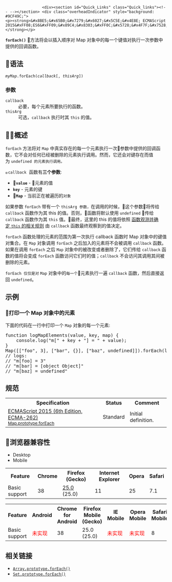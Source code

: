 
                
                  
                    <div><section id="Quick_Links" class="Quick_links"><!-- --></section> <div class="overheadIndicator" style="background: #9CF49C;"> 
    <p><strong>&#x8BE5;&#x65B0;&#x7279;&#x6027;&#x5C5E;&#x4E8E; ECMAScript 2015&#xFF08;ES6&#xFF09;&#x89C4;&#x8303;&#xFF0C;&#x5728;&#x4F7F;&#x7528;&#x65F6;&#x8BF7;&#x6CE8;&#x610F;&#x6D4F;&#x89C8;&#x5668;&#x517C;&#x5BB9;&#x6027;&#x3002;</strong></p> 
</div></div>

<p><code><strong>forEach()</strong></code> &#x65B9;&#x6CD5;&#x5C06;&#x4F1A;&#x4EE5;&#x63D2;&#x5165;&#x987A;&#x5E8F;&#x5BF9; Map &#x5BF9;&#x8C61;&#x4E2D;&#x7684;&#x6BCF;&#x4E00;&#x4E2A;&#x952E;&#x503C;&#x5BF9;&#x6267;&#x884C;&#x4E00;&#x6B21;&#x53C2;&#x6570;&#x4E2D;&#x63D0;&#x4F9B;&#x7684;&#x56DE;&#x8C03;&#x51FD;&#x6570;&#x3002;</p>

<h2 id="&#x8BED;&#x6CD5;">&#x8BED;&#x6CD5;</h2>

<pre class="syntaxbox"><code><em>myMap</em>.forEach(<em>callback</em>[, <em>thisArg</em>])</code></pre>

<h3 id="&#x53C2;&#x6570;">&#x53C2;&#x6570;</h3>

<dl>
 <dt><code>callback</code></dt>
 <dd>&#x5FC5;&#x8981;&#xFF0C;&#x6BCF;&#x4E2A;&#x5143;&#x7D20;&#x6240;&#x8981;&#x6267;&#x884C;&#x7684;&#x51FD;&#x6570;&#x3002;</dd>
 <dt><code>thisArg</code></dt>
 <dd>&#x53EF;&#x9009;&#xFF0C;<code>callback</code> &#x6267;&#x884C;&#x65F6;&#x5176;&#xA0;<code>this</code> &#x7684;&#x503C;&#x3002;</dd>
</dl>

<h2 id="&#x6982;&#x8FF0;">&#x6982;&#x8FF0;</h2>

<p><code>forEach</code>&#xA0;&#x65B9;&#x6CD5;&#x5C06;&#x5BF9; <code>Map</code> &#x4E2D;&#x771F;&#x5B9E;&#x5B58;&#x5728;&#x7684;&#x6BCF;&#x4E00;&#x4E2A;&#x5143;&#x7D20;&#x6267;&#x884C;&#x4E00;&#x6B21;&#x53C2;&#x6570;&#x4E2D;&#x63D0;&#x4F9B;&#x7684;&#x56DE;&#x8C03;&#x51FD;&#x6570;&#xFF0C;&#x5B83;&#x4E0D;&#x4F1A;&#x5BF9;&#x4EFB;&#x4F55;&#x5DF2;&#x7ECF;&#x88AB;&#x5220;&#x9664;&#x7684;&#x5143;&#x7D20;&#x6267;&#x884C;&#x8C03;&#x7528;&#x3002;&#x7136;&#x800C;&#xFF0C;&#x5B83;&#x8FD8;&#x4F1A;&#x5BF9;&#x952E;&#x5B58;&#x5728;&#x800C;&#x503C;&#x4E3A;&#xA0;<code>undefined &#x7684;&#x5143;&#x7D20;&#x6267;&#x884C;&#x8C03;&#x7528;&#x3002;</code></p>

<p><font face="Consolas, Liberation Mono, Courier, monospace"><code>callback</code> &#x51FD;&#x6570;&#x6709;<strong>&#x4E09;&#x4E2A;&#x53C2;&#x6570;</strong></font>:</p>

<ul>
 <li><strong><code>value</code></strong> - &#x5143;&#x7D20;&#x7684;&#x503C;</li>
 <li><strong><code>key</code></strong> -&#xA0;&#x5143;&#x7D20;&#x7684;&#x952E;</li>
 <li><strong><code>Map</code></strong>&#xA0;-&#xA0;&#x5F53;&#x524D;&#x6B63;&#x5728;&#x88AB;&#x904D;&#x5386;&#x7684;<code>&#x5BF9;&#x8C61;</code></li>
</ul>

<p>&#x5982;&#x679C;&#x53C2;&#x6570; <code>forEach</code> &#x5E26;&#x6709;&#x4E00;&#x4E2A;&#xA0;<code>thisArg &#x53C2;&#x6570;&#xFF0C;</code>&#x5728;&#x8C03;&#x7528;&#x7684;&#x65F6;&#x5019;&#xFF0C;&#x8FD9;&#x4E2A;&#x53C2;&#x6570;&#x5C06;&#x4F20;&#x7ED9; <code>callback</code> &#x51FD;&#x6570;&#x4F5C;&#x4E3A;&#x5176;&#xA0;this &#x7684;&#x503C;&#x3002;&#x5426;&#x5219;&#xFF0C;&#x51FD;&#x6570;&#x5C06;&#x9ED8;&#x8BA4;&#x4F7F;&#x7528;&#xA0;<code>undefined</code> &#x4F20;&#x7ED9; <code>callback</code> &#x51FD;&#x6570;&#x4F5C;&#x4E3A;&#x5176;&#xA0;<code>this</code> &#x503C;&#x3002;&#x6700;&#x7EC8;&#xFF0C;&#x8FD9;&#x91CC;&#x7684; this &#x7684;&#x503C;&#x5C06;&#x4F9D;&#x7167; <a href="/en-US/docs/Web/JavaScript/Reference/Operators/this">&#x51FD;&#x6570;&#x89C2;&#x6D4B;&#x5E76;&#x786E;&#x5B9A;&#xA0;<code>this</code>&#xA0;&#x7684;&#x76F8;&#x5173;&#x89C4;&#x5219;</a>&#xA0;&#x7531;&#xA0;<code>callback</code> &#x51FD;&#x6570;&#x6700;&#x7EC8;&#x89C2;&#x5BDF;&#x5230;&#x7684;&#x503C;&#x51B3;&#x5B9A;&#x3002;</p>

<p><code>forEach</code> &#x51FD;&#x6570;&#x5904;&#x7406;&#x7684;&#x5143;&#x7D20;&#x7684;&#x8303;&#x56F4;&#x4E3A;&#x7B2C;&#x4E00;&#x6B21;&#x6267;&#x884C; callback &#x51FD;&#x6570;&#x65F6; Map &#x5BF9;&#x8C61;&#x4E2D;&#x7684;&#x952E;&#x503C;&#x5BF9;&#x96C6;&#x5408;&#x3002;&#x5728; <code>Map</code> &#x5BF9;&#x8C61;&#x8C03;&#x7528; <code>forEach</code> &#x4E4B;&#x540E;&#x52A0;&#x5165;&#x7684;&#x5143;&#x7D20;&#x5C06;&#x4E0D;&#x4F1A;&#x88AB;&#x8C03;&#x7528; <code>callback</code> &#x51FD;&#x6570;&#x3002;&#x5982;&#x679C;&#x5728;&#x8C03;&#x7528; <code>forEach</code> &#x4E4B;&#x540E; <code>Map</code> &#x5BF9;&#x8C61;&#x4E2D;&#x7684;&#x88AB;&#x6539;&#x53D8;&#x6216;&#x8005;&#x5220;&#x9664;&#x4E86;&#xFF0C;&#x5B83;&#x4EEC;&#x4F20;&#x7ED9; <code>callback</code> &#x51FD;&#x6570;&#x7684;&#x503C;&#x5C06;&#x4F1A;&#x53D8;&#x6210; <code>forEach</code> &#x51FD;&#x6570;&#x8BBF;&#x95EE;&#x5B83;&#x4EEC;&#x65F6;&#x7684;&#x503C;&#xFF1B;<code>callback</code> &#x4E0D;&#x4F1A;&#x8BBF;&#x95EE;&#x5176;&#x8C03;&#x7528;&#x5176;&#x95F4;&#x88AB;&#x5220;&#x9664;&#x7684;&#x5143;&#x7D20;&#x3002;</p>

<p><code>forEach &#x4EC5;&#x4EC5;&#x662F;&#x5BF9;</code>&#xA0;<code>Map</code> &#x5BF9;&#x8C61;&#x4E2D;&#x7684;<code>&#x6BCF;&#x4E00;&#x4E2A;</code>&#x5143;&#x7D20;&#x6267;&#x884C;&#x4E00;&#x904D; <code>callback</code> &#x51FD;&#x6570;&#xFF0C;&#x7136;&#x540E;&#x76F4;&#x63A5;&#x8FD4;&#x56DE; <code>undefined</code>&#x3002;</p>

<h2 id="&#x793A;&#x4F8B;">&#x793A;&#x4F8B;</h2>

<h3 id="&#x6253;&#x5370;&#x4E00;&#x4E2A;_Map_&#x5BF9;&#x8C61;&#x4E2D;&#x7684;&#x5143;&#x7D20;">&#x6253;&#x5370;&#x4E00;&#x4E2A; Map &#x5BF9;&#x8C61;&#x4E2D;&#x7684;&#x5143;&#x7D20;</h3>

<p>&#x4E0B;&#x9762;&#x7684;&#x4EE3;&#x7801;&#x5728;&#x4E00;&#x884C;&#x4E2D;&#x6253;&#x5370;&#x4E00;&#x4E2A; <code>Map</code> &#x5BF9;&#x8C61;&#x7684;&#x6BCF;&#x4E00;&#x4E2A;&#x5143;&#x7D20;:</p>

<pre class="brush:js">function logMapElements(value, key, map) {
    console.log(&quot;m[&quot; + key + &quot;] = &quot; + value);
}
Map([[&quot;foo&quot;, 3], [&quot;bar&quot;, {}], [&quot;baz&quot;, undefined]]).forEach(logMapElements);
// logs:
// &quot;m[foo] = 3&quot;
// &quot;m[bar] = [object Object]&quot;
// &quot;m[baz] = undefined&quot;
</pre>

<h2 id="&#x89C4;&#x8303;">&#x89C4;&#x8303;</h2>

<table class="standard-table">
 <tbody>
  <tr>
   <th scope="col">Specification</th>
   <th scope="col">Status</th>
   <th scope="col">Comment</th>
  </tr>
  <tr>
   <td><a href="http://www.ecma-international.org/ecma-262/6.0/#sec-map.prototype.foreach" class="external" lang="en" hreflang="en">ECMAScript 2015 (6th Edition, ECMA-262)<br><small lang="zh-CN">Map.prototype.forEach</small></a></td>
   <td><span class="spec-Standard">Standard</span></td>
   <td>Initial definition.</td>
  </tr>
 </tbody>
</table>

<h2 id="&#x6D4F;&#x89C8;&#x5668;&#x517C;&#x5BB9;&#x6027;">&#x6D4F;&#x89C8;&#x5668;&#x517C;&#x5BB9;&#x6027;</h2>

<p></p><div class="htab"> 
    <a name="AutoCompatibilityTable" id="AutoCompatibilityTable"></a> 
    <ul> 
        <li class="selected"><a>Desktop</a></li> 
        <li><a>Mobile</a></li> 
    </ul> 
</div><p></p>

<div id="compat-desktop">
<table class="compat-table">
 <tbody>
  <tr>
   <th>Feature</th>
   <th>Chrome</th>
   <th>Firefox (Gecko)</th>
   <th>Internet Explorer</th>
   <th>Opera</th>
   <th>Safari</th>
  </tr>
  <tr>
   <td>Basic support</td>
   <td>38</td>
   <td><a href="/en-US/Firefox/Releases/25" title="Released on 2013-10-29.">25.0</a> (25.0)</td>
   <td>11</td>
   <td>25</td>
   <td>7.1</td>
  </tr>
 </tbody>
</table>
</div>

<div id="compat-mobile">
<table class="compat-table">
 <tbody>
  <tr>
   <th>Feature</th>
   <th>Android</th>
   <th>Chrome for Android</th>
   <th>Firefox Mobile (Gecko)</th>
   <th>IE Mobile</th>
   <th>Opera Mobile</th>
   <th>Safari Mobile</th>
  </tr>
  <tr>
   <td>Basic support</td>
   <td><span style="color: #f00;">&#x672A;&#x5B9E;&#x73B0;</span></td>
   <td>38</td>
   <td>25.0 (25.0)</td>
   <td><span style="color: #f00;">&#x672A;&#x5B9E;&#x73B0;</span></td>
   <td><span style="color: #f00;">&#x672A;&#x5B9E;&#x73B0;</span></td>
   <td>8</td>
  </tr>
 </tbody>
</table>
</div>

<h2 id="&#x76F8;&#x5173;&#x94FE;&#x63A5;">&#x76F8;&#x5173;&#x94FE;&#x63A5;</h2>

<ul>
 <li><a href="/zh-CN/docs/Web/JavaScript/Reference/Global_Objects/Array/forEach" title="forEach() &#x65B9;&#x6CD5;&#x8BA9;&#x6570;&#x7EC4;&#x7684;&#x6BCF;&#x4E00;&#x9879;&#x90FD;&#x6267;&#x884C;&#x4E00;&#x6B21;&#x7ED9;&#x5B9A;&#x7684;&#x51FD;&#x6570;&#x3002;"><code>Array.prototype.forEach()</code></a></li>
 <li><a href="/zh-CN/docs/Web/JavaScript/Reference/Global_Objects/Set/forEach" title="The forEach() method executes a provided function once per each value in the Set object, in insertion order."><code>Set.prototype.forEach()</code></a></li>
</ul>
                  
                
              